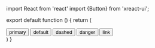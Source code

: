 import React from 'react'
import {Button} from 'xreact-ui';

export default function () {
    return (
        <div>
            <Button type='primary'>primary</Button>
            <Button>default</Button>
            <Button type='dashed'>dashed</Button>
            <Button type='danger'>danger</Button>
            <Button type='link'>link</Button>
        </div>
    )
}